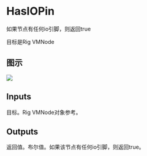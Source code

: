 # HasIOPin

如果节点有任何io引脚，则返回true

目标是Rig VMNode

## 图示

![]($-20221218-20451934.png)

## Inputs

目标。Rig VMNode对象参考。  

## Outputs

返回值。布尔值。如果该节点有任何io引脚，则返回true。
